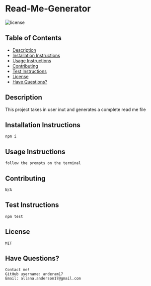# Read-Me-Generator 
![license](https://img.shields.io/badge/license-MIT-blue.svg)
## Table of Contents 

* [Description](#description)
*  [Installation Instructions](#installation-instructions)
*  [Usage Instructions](#usage-instructions)
*  [Contributing](#contributing)
*  [Test Instructions](#test-instructions)
*  [License](#license)
*  [Have Questions?](#have-questions)

## Description
This project takes in user inut and generates a complete read me file

## Installation Instructions
    npm i

## Usage Instructions
    follow the prompts on the terminal

## Contributing
    N/A

## Test Instructions
    npm test

## License
    MIT

## Have Questions? 
    Contact me!
    GitHub username: anderam17
    Email: allana.anderson17@gmail.com
    